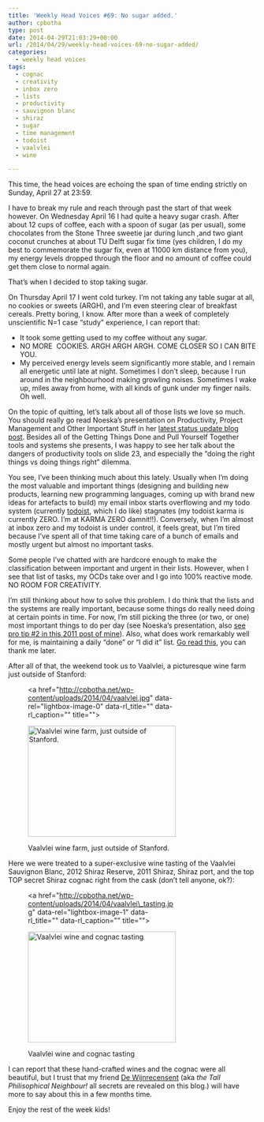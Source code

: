 ```yaml
---
title: 'Weekly Head Voices #69: No sugar added.'
author: cpbotha
type: post
date: 2014-04-29T21:03:29+00:00
url: /2014/04/29/weekly-head-voices-69-no-sugar-added/
categories:
  - weekly head voices
tags:
  - cognac
  - creativity
  - inbox zero
  - lists
  - productivity
  - sauvignon blanc
  - shiraz
  - sugar
  - time management
  - todoist
  - vaalvlei
  - wine

---
```

This time, the head voices are echoing the span of time ending strictly on Sunday, April 27 at 23:59.

I have to break my rule and reach through past the start of that week however. On Wednesday April 16 I had quite a heavy sugar crash. After about 12 cups of coffee, each with a spoon of sugar (as per usual), some chocolates from the Stone Three sweetie jar during lunch ,and two giant coconut crunches at about TU Delft sugar fix time (yes children, I do my best to commemorate the sugar fix, even at 11000 km distance from you), my energy levels dropped through the floor and no amount of coffee could get them close to normal again.

That&#8217;s when I decided to stop taking sugar.

On Thursday April 17 I went cold turkey. I&#8217;m not taking any table sugar at all, no cookies or sweets (ARGH), and I&#8217;m even steering clear of breakfast cereals. Pretty boring, I know. After more than a week of completely unscientific N=1 case &#8220;study&#8221; experience, I can report that:

  * It took some getting used to my coffee without any sugar.
  * NO MORE &nbsp;COOKIES. ARGH ARGH ARGH. COME CLOSER SO I CAN BITE YOU.
  * My perceived energy levels seem significantly&nbsp;more stable, and&nbsp;I remain all energetic until late at night. Sometimes I don&#8217;t sleep, because I run around in the neighbourhood making growling noises. Sometimes I wake up, miles away from home, with all kinds of gunk under my finger nails. Oh well.

On the topic of quitting, let&#8217;s talk about all of those lists we love so much. You should really go read Noeska&#8217;s presentation on Productivity, Project Management and Other Important Stuff in her&nbsp;[latest status update blog post][1]. Besides all of the Getting Things Done and Pull Yourself Together tools and systems she presents, I was happy to see her&nbsp;talk about the dangers of&nbsp;productivity tools on slide 23, and especially the &#8220;doing the right things vs doing things right&#8221; dilemma.

You see, I&#8217;ve been thinking much about this lately. Usually when I&#8217;m doing the most valuable and important things (designing and building new products, learning new programming languages, coming up with brand new ideas for artefacts to build) my email inbox starts overflowing and my todo system (currently [todoist][2], which I do like) stagnates (my todoist karma is currently ZERO. I&#8217;m at KARMA ZERO damnit!!). Conversely, when I&#8217;m almost at inbox zero and my todoist is under control, it feels great, but I&#8217;m tired because I&#8217;ve spent all of that time taking care of a bunch of emails and mostly urgent but&nbsp;almost no important tasks.

Some people I&#8217;ve chatted with are hardcore enough&nbsp;to make the classification between important and urgent in their lists. However, when I see that list of tasks, my OCDs take over and I go into 100% reactive mode. NO ROOM FOR CREATIVITY.

I&#8217;m still thinking about how to solve this problem. I do think that the lists and the systems are really important, because some things do really need doing at certain points in time. For now, I&#8217;m still picking the&nbsp;three (or two, or one) most important things to do per day (see Noeska&#8217;s presentation, also [see pro tip #2 in this 2011 post of mine][3]). Also, what does work remarkably well for me, is maintaining a daily &#8220;done&#8221; or &#8220;I did it&#8221; list. [Go read this][4], you can thank me later.

After all of that, the weekend took us&nbsp;to Vaalvlei, a picturesque wine farm just outside of Stanford:<figure id="attachment_1856" aria-describedby="caption-attachment-1856" style="width: 300px" class="wp-caption aligncenter"><a href="http://cpbotha.net/wp-content/uploads/2014/04/vaalvlei.jpg" data-rel="lightbox-image-0" data-rl\_title="" data-rl\_caption="" title="">

<img data-attachment-id="1856" data-permalink="https://cpbotha.net/2014/04/29/weekly-head-voices-69-no-sugar-added/vaalvlei/" data-orig-file="https://cpbotha.net/wp-content/uploads/2014/04/vaalvlei.jpg" data-orig-size="1280,960" data-comments-opened="1" data-image-meta="{&quot;aperture&quot;:&quot;0&quot;,&quot;credit&quot;:&quot;&quot;,&quot;camera&quot;:&quot;&quot;,&quot;caption&quot;:&quot;&quot;,&quot;created_timestamp&quot;:&quot;0&quot;,&quot;copyright&quot;:&quot;&quot;,&quot;focal_length&quot;:&quot;0&quot;,&quot;iso&quot;:&quot;0&quot;,&quot;shutter_speed&quot;:&quot;0&quot;,&quot;title&quot;:&quot;&quot;}" data-image-title="vaalvlei" data-image-description="" data-medium-file="https://cpbotha.net/wp-content/uploads/2014/04/vaalvlei-300x225.jpg" data-large-file="https://cpbotha.net/wp-content/uploads/2014/04/vaalvlei-1024x768.jpg" class="size-medium wp-image-1856" src="http://cpbotha.net/wp-content/uploads/2014/04/vaalvlei-300x225.jpg" alt="Vaalvlei wine farm, just outside of Stanford." width="300" height="225" srcset="https://cpbotha.net/wp-content/uploads/2014/04/vaalvlei-300x225.jpg 300w, https://cpbotha.net/wp-content/uploads/2014/04/vaalvlei-1024x768.jpg 1024w, https://cpbotha.net/wp-content/uploads/2014/04/vaalvlei-535x401.jpg 535w, https://cpbotha.net/wp-content/uploads/2014/04/vaalvlei.jpg 1280w" sizes="(max-width: 300px) 85vw, 300px" /></a><figcaption id="caption-attachment-1856" class="wp-caption-text">Vaalvlei wine farm, just outside of Stanford.</figcaption></figure> 

Here we were treated to a super-exclusive wine tasting of the Vaalvlei Sauvignon Blanc, 2012 Shiraz Reserve, 2011 Shiraz, Shiraz port, and the top TOP secret Shiraz cognac right from the cask (don&#8217;t tell anyone, ok?):<figure id="attachment_1857" aria-describedby="caption-attachment-1857" style="width: 300px" class="wp-caption aligncenter"><a href="http://cpbotha.net/wp-content/uploads/2014/04/vaalvlei\_tasting.jpg" data-rel="lightbox-image-1" data-rl\_title="" data-rl_caption="" title="">

<img data-attachment-id="1857" data-permalink="https://cpbotha.net/2014/04/29/weekly-head-voices-69-no-sugar-added/vaalvlei_tasting/" data-orig-file="https://cpbotha.net/wp-content/uploads/2014/04/vaalvlei_tasting.jpg" data-orig-size="1280,960" data-comments-opened="1" data-image-meta="{&quot;aperture&quot;:&quot;2.65&quot;,&quot;credit&quot;:&quot;&quot;,&quot;camera&quot;:&quot;Nexus 4&quot;,&quot;caption&quot;:&quot;&quot;,&quot;created_timestamp&quot;:&quot;1398612322&quot;,&quot;copyright&quot;:&quot;&quot;,&quot;focal_length&quot;:&quot;4.6&quot;,&quot;iso&quot;:&quot;100&quot;,&quot;shutter_speed&quot;:&quot;0.05&quot;,&quot;title&quot;:&quot;&quot;}" data-image-title="vaalvlei_tasting" data-image-description="" data-medium-file="https://cpbotha.net/wp-content/uploads/2014/04/vaalvlei_tasting-300x225.jpg" data-large-file="https://cpbotha.net/wp-content/uploads/2014/04/vaalvlei_tasting-1024x768.jpg" class="size-medium wp-image-1857" src="http://cpbotha.net/wp-content/uploads/2014/04/vaalvlei_tasting-300x225.jpg" alt="Vaalvlei wine and cognac tasting" width="300" height="225" srcset="https://cpbotha.net/wp-content/uploads/2014/04/vaalvlei_tasting-300x225.jpg 300w, https://cpbotha.net/wp-content/uploads/2014/04/vaalvlei_tasting-1024x768.jpg 1024w, https://cpbotha.net/wp-content/uploads/2014/04/vaalvlei_tasting-535x401.jpg 535w, https://cpbotha.net/wp-content/uploads/2014/04/vaalvlei_tasting.jpg 1280w" sizes="(max-width: 300px) 85vw, 300px" /></a><figcaption id="caption-attachment-1857" class="wp-caption-text">Vaalvlei wine and cognac tasting</figcaption></figure> 

I can report that these hand-crafted wines and the cognac were all beautiful, but I trust that my friend [De Wijnrecensent][5]&nbsp;(aka _the Tall Philisophical Neighbour!_ all secrets are&nbsp;revealed on this blog.) will have more to say about this in a few months time.

Enjoy the rest of the week kids!

 [1]: http://noeskasmit.com/weekly-status-update-3/ "Noeska's Weekly Status Update #3"
 [2]: http://todoist.com/ "todoist website"
 [3]: /2011/02/19/on-the-importance-of-taking-notes-weekly-head-voices-38/ "old blog post: write down most important things to do each day"
 [4]: http://jamesaltucher.quora.com/The-I-Did-List-%E2%80%93-I-Did-It "Altucher: I did it list."
 [5]: http://dewijnrecensent.nl/ "De Wijnrecensent"